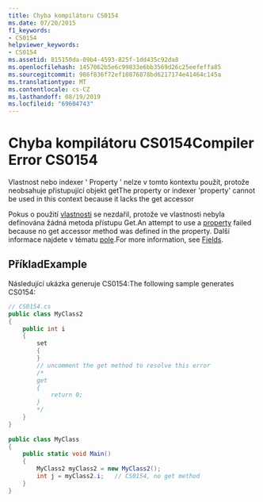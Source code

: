```yaml
---
title: Chyba kompilátoru CS0154
ms.date: 07/20/2015
f1_keywords:
- CS0154
helpviewer_keywords:
- CS0154
ms.assetid: 815150da-09b4-4593-825f-1dd435c92da8
ms.openlocfilehash: 1457062b5e6c99833e6bb3569d26c25eefeffa85
ms.sourcegitcommit: 986f836f72ef10876878bd6217174e41464c145a
ms.translationtype: MT
ms.contentlocale: cs-CZ
ms.lasthandoff: 08/19/2019
ms.locfileid: "69604743"
---
```

# <a name="compiler-error-cs0154"></a><span data-ttu-id="db90f-102">Chyba kompilátoru CS0154</span><span class="sxs-lookup"><span data-stu-id="db90f-102">Compiler Error CS0154</span></span>
<span data-ttu-id="db90f-103">Vlastnost nebo indexer ' Property ' nelze v tomto kontextu použít, protože neobsahuje přistupující objekt get</span><span class="sxs-lookup"><span data-stu-id="db90f-103">The property or indexer 'property' cannot be used in this context because it lacks the get accessor</span></span>  
  
 <span data-ttu-id="db90f-104">Pokus o použití [vlastnosti](../programming-guide/classes-and-structs/using-properties.md) se nezdařil, protože ve vlastnosti nebyla definována žádná metoda přístupu Get.</span><span class="sxs-lookup"><span data-stu-id="db90f-104">An attempt to use a [property](../programming-guide/classes-and-structs/using-properties.md) failed because no get accessor method was defined in the property.</span></span> <span data-ttu-id="db90f-105">Další informace najdete v tématu [pole](../programming-guide/classes-and-structs/fields.md).</span><span class="sxs-lookup"><span data-stu-id="db90f-105">For more information, see [Fields](../programming-guide/classes-and-structs/fields.md).</span></span>  
  
## <a name="example"></a><span data-ttu-id="db90f-106">Příklad</span><span class="sxs-lookup"><span data-stu-id="db90f-106">Example</span></span>  
 <span data-ttu-id="db90f-107">Následující ukázka generuje CS0154:</span><span class="sxs-lookup"><span data-stu-id="db90f-107">The following sample generates CS0154:</span></span>  
  
```csharp  
// CS0154.cs  
public class MyClass2  
{  
    public int i  
    {  
        set  
        {  
        }  
        // uncomment the get method to resolve this error  
        /*  
        get  
        {  
            return 0;  
        }  
        */  
    }  
}  
  
public class MyClass  
{  
    public static void Main()  
    {  
        MyClass2 myClass2 = new MyClass2();  
        int j = myClass2.i;   // CS0154, no get method  
    }  
}  
```
